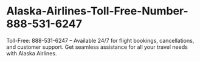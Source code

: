 # Alaska-Airlines-Toll-Free-Number-888-531-6247
Toll-Free: 888-531-6247 – Available 24/7 for flight bookings, cancellations, and customer support. Get seamless assistance for all your travel needs with Alaska Airlines.  
